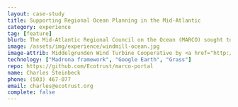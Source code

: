 ```yaml
---
layout: case-study
title: Supporting Regional Ocean Planning in the Mid-Atlantic
category: experience
tag: [feature]
blurb: The Mid-Atlantic Regional Council on the Ocean (MARCO) sought to enhance the development of data and decision support tools, to build capacity for effective engagement in regional ocean planning.
image: /assets/img/experience/windmill-ocean.jpg
image-attrib: Middelgrunden Wind Turbine Cooperative by <a href="http://www.fotopedia.com/items/flickr-399152781">Morten Mitchell Larød</a>, <a href="http://creativecommons.org/licenses/by/2.0/deed.en">Some rights reserved</a> 
technology: ["Madrona framework", "Google Earth", "Grass"]
repo: https://github.com/Ecotrust/marco-portal
name: Charles Steinbeck
phone: (503) 467-077
email: charles@ecotrust.org
complete: false
---
```

	